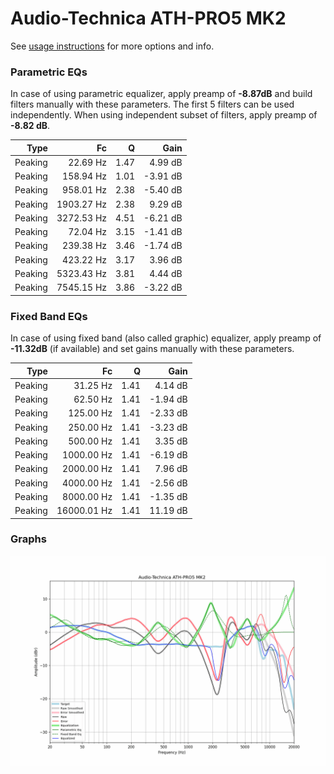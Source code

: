 # Audio-Technica ATH-PRO5 MK2
See [usage instructions](https://github.com/jaakkopasanen/AutoEq#usage) for more options and info.

### Parametric EQs
In case of using parametric equalizer, apply preamp of **-8.87dB** and build filters manually
with these parameters. The first 5 filters can be used independently.
When using independent subset of filters, apply preamp of **-8.82 dB**.

| Type    | Fc         |    Q | Gain     |
|--------:|-----------:|-----:|---------:|
| Peaking | 22.69 Hz   | 1.47 | 4.99 dB  |
| Peaking | 158.94 Hz  | 1.01 | -3.91 dB |
| Peaking | 958.01 Hz  | 2.38 | -5.40 dB |
| Peaking | 1903.27 Hz | 2.38 | 9.29 dB  |
| Peaking | 3272.53 Hz | 4.51 | -6.21 dB |
| Peaking | 72.04 Hz   | 3.15 | -1.41 dB |
| Peaking | 239.38 Hz  | 3.46 | -1.74 dB |
| Peaking | 423.22 Hz  | 3.17 | 3.96 dB  |
| Peaking | 5323.43 Hz | 3.81 | 4.44 dB  |
| Peaking | 7545.15 Hz | 3.86 | -3.22 dB |

### Fixed Band EQs
In case of using fixed band (also called graphic) equalizer, apply preamp of **-11.32dB**
(if available) and set gains manually with these parameters.

| Type    | Fc          |    Q | Gain     |
|--------:|------------:|-----:|---------:|
| Peaking | 31.25 Hz    | 1.41 | 4.14 dB  |
| Peaking | 62.50 Hz    | 1.41 | -1.94 dB |
| Peaking | 125.00 Hz   | 1.41 | -2.33 dB |
| Peaking | 250.00 Hz   | 1.41 | -3.23 dB |
| Peaking | 500.00 Hz   | 1.41 | 3.35 dB  |
| Peaking | 1000.00 Hz  | 1.41 | -6.19 dB |
| Peaking | 2000.00 Hz  | 1.41 | 7.96 dB  |
| Peaking | 4000.00 Hz  | 1.41 | -2.56 dB |
| Peaking | 8000.00 Hz  | 1.41 | -1.35 dB |
| Peaking | 16000.01 Hz | 1.41 | 11.19 dB |

### Graphs
![](./Audio-Technica%20ATH-PRO5%20MK2.png)